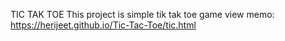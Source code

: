 TIC TAK TOE
This project is simple tik tak toe game
view memo: https://herijeet.github.io/Tic-Tac-Toe/tic.html
